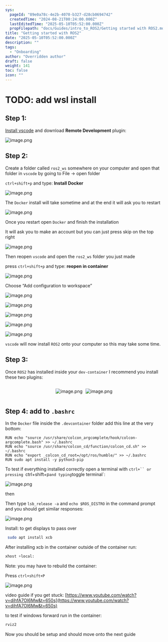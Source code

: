 ```yaml
---
sys:
  pageId: "89e0a78c-4e2b-4070-b327-d28cb0694742"
  createdTime: "2024-08-21T00:24:00.000Z"
  lastEditedTime: "2025-05-10T05:52:00.000Z"
  propFilepath: "docs/Guides/intro_to_ROS2/Getting started with ROS2.md"
title: "Getting started with ROS2"
date: "2025-05-10T05:52:00.000Z"
description: ""
tags:
  - "Onboarding"
author: "Overridden author"
draft: false
weight: 141
toc: false
icon: ""
---
```


# TODO: add wsl install

## Step 1:

[Install vscode](https://code.visualstudio.com/download) and download **Remote Development** plugin:

![image.png](https://prod-files-secure.s3.us-west-2.amazonaws.com/d518164a-d88e-44d1-a4ee-3adb3bd8bce0/efb52993-1881-4a40-b95e-6f020334f022/image.png?X-Amz-Algorithm=AWS4-HMAC-SHA256&X-Amz-Content-Sha256=UNSIGNED-PAYLOAD&X-Amz-Credential=ASIAZI2LB4662SP62SPK%2F20250702%2Fus-west-2%2Fs3%2Faws4_request&X-Amz-Date=20250702T200949Z&X-Amz-Expires=3600&X-Amz-Security-Token=IQoJb3JpZ2luX2VjEPz%2F%2F%2F%2F%2F%2F%2F%2F%2F%2FwEaCXVzLXdlc3QtMiJGMEQCID4YArV0eav8L3VrL%2F4gl7XPYarqptJX%2BF4L4oVEv%2BbpAiBh%2FoWiiyMov7k7MgK%2BRV%2BqHgGDUIqqd1sLpURiVWDiYCqIBAj1%2F%2F%2F%2F%2F%2F%2F%2F%2F%2F8BEAAaDDYzNzQyMzE4MzgwNSIMNKKhHMr%2B5WhKnYujKtwD26zkC52HoLCoLdpXKZQLfeJKIjJDNMJ5bbHocH%2FuDpBvEyUe8QxVNR%2BygK%2B5s0Bc6C1azj22KU0BPdM0fTxnDZHqV716Hj50%2BwBVWvVsrRyMAtRfa6XNmTL7Q8GAP8qO0Poioy3oVUY%2FlDg753YxN5TNhNPoB1ofO29iRFbyl%2FHmN6ZL5KNXCAP2bzjGLfcdTFiDEPuY6K2WyuYR4DvMhmzvfECMQgBkaYMwbsysWfEEJiVMGgb55%2BxjM8Kwfxwf52amiUTfHv1zMU8a%2Feu3oy4ct%2Fr%2BlXQEMUmjzLX76H7WUQw4XlrYNQOpZuVETfC0XJwNXqEUDQiz1YIcOKfFXAhR7ehtLPKWbxvYZwp%2FcMrWNwiUY%2BYlSRyCPi%2BSTxEfLb6rAGOUuBX7COTBaspjBFOSclz98TwADG%2Fvhq8dQCsvbnKswPhcDYEPLwfIs2XccI6ovSp%2Br6bTzJgQ8pBeDT0vxH8pFOeYctrVQgv7X2l%2FA%2BKxzQIFfE%2FnCEJ23%2Br%2BO0Qiy0ohkCJoNP1rOQPqh%2BzoLU9LIq5a4E1lNZnNrUmuflg6MnAoJWARXqN5N2vvAwfDHL0DPS017b5EZXifZWMRetrBLnn7dHNLGv8lphXrSOvcaXbv2yisIXww6JOWwwY6pgFIx2coE8b0pwO2%2BbGRROEyGTEmLRZk8oN9%2FNag6BhusM7reQnD%2F%2BtMPZ0e%2FL9QvxRvhvhD%2FU%2FnPZKXQiysNIGY2Y2a4SJrWMmFaOQfzBIYanAWIvK7mMRta8RVNc8DpgZuQ4122kRamMtLfVhqsgTsASbYej%2BPGDaGmoSDTR1vBTs1vB%2BO7qtw9H9mqa%2FnahTvgI1QlKIXGyW7GloUgHre7jQupTe8&X-Amz-Signature=daeee59045e3ede06b8c314ca88c15e74ef3deabd2fe68634dc25c1d24296142&X-Amz-SignedHeaders=host&x-amz-checksum-mode=ENABLED&x-id=GetObject)

## Step 2:

Create a folder called `ros2_ws` somewhere on your computer and open that folder in `vscode` by going to File → open folder 

`ctrl+shift+p` and type: **Install Docker**

![image.png](https://prod-files-secure.s3.us-west-2.amazonaws.com/d518164a-d88e-44d1-a4ee-3adb3bd8bce0/2269dc0e-1cd5-47ff-bceb-c04ad9b2eab0/image.png?X-Amz-Algorithm=AWS4-HMAC-SHA256&X-Amz-Content-Sha256=UNSIGNED-PAYLOAD&X-Amz-Credential=ASIAZI2LB4662SP62SPK%2F20250702%2Fus-west-2%2Fs3%2Faws4_request&X-Amz-Date=20250702T200949Z&X-Amz-Expires=3600&X-Amz-Security-Token=IQoJb3JpZ2luX2VjEPz%2F%2F%2F%2F%2F%2F%2F%2F%2F%2FwEaCXVzLXdlc3QtMiJGMEQCID4YArV0eav8L3VrL%2F4gl7XPYarqptJX%2BF4L4oVEv%2BbpAiBh%2FoWiiyMov7k7MgK%2BRV%2BqHgGDUIqqd1sLpURiVWDiYCqIBAj1%2F%2F%2F%2F%2F%2F%2F%2F%2F%2F8BEAAaDDYzNzQyMzE4MzgwNSIMNKKhHMr%2B5WhKnYujKtwD26zkC52HoLCoLdpXKZQLfeJKIjJDNMJ5bbHocH%2FuDpBvEyUe8QxVNR%2BygK%2B5s0Bc6C1azj22KU0BPdM0fTxnDZHqV716Hj50%2BwBVWvVsrRyMAtRfa6XNmTL7Q8GAP8qO0Poioy3oVUY%2FlDg753YxN5TNhNPoB1ofO29iRFbyl%2FHmN6ZL5KNXCAP2bzjGLfcdTFiDEPuY6K2WyuYR4DvMhmzvfECMQgBkaYMwbsysWfEEJiVMGgb55%2BxjM8Kwfxwf52amiUTfHv1zMU8a%2Feu3oy4ct%2Fr%2BlXQEMUmjzLX76H7WUQw4XlrYNQOpZuVETfC0XJwNXqEUDQiz1YIcOKfFXAhR7ehtLPKWbxvYZwp%2FcMrWNwiUY%2BYlSRyCPi%2BSTxEfLb6rAGOUuBX7COTBaspjBFOSclz98TwADG%2Fvhq8dQCsvbnKswPhcDYEPLwfIs2XccI6ovSp%2Br6bTzJgQ8pBeDT0vxH8pFOeYctrVQgv7X2l%2FA%2BKxzQIFfE%2FnCEJ23%2Br%2BO0Qiy0ohkCJoNP1rOQPqh%2BzoLU9LIq5a4E1lNZnNrUmuflg6MnAoJWARXqN5N2vvAwfDHL0DPS017b5EZXifZWMRetrBLnn7dHNLGv8lphXrSOvcaXbv2yisIXww6JOWwwY6pgFIx2coE8b0pwO2%2BbGRROEyGTEmLRZk8oN9%2FNag6BhusM7reQnD%2F%2BtMPZ0e%2FL9QvxRvhvhD%2FU%2FnPZKXQiysNIGY2Y2a4SJrWMmFaOQfzBIYanAWIvK7mMRta8RVNc8DpgZuQ4122kRamMtLfVhqsgTsASbYej%2BPGDaGmoSDTR1vBTs1vB%2BO7qtw9H9mqa%2FnahTvgI1QlKIXGyW7GloUgHre7jQupTe8&X-Amz-Signature=f19d2dbce5f4c24749ce007227574470274d845ce5c11f068137d52019bf2c8d&X-Amz-SignedHeaders=host&x-amz-checksum-mode=ENABLED&x-id=GetObject)

The `Docker` install will take sometime and at the end it will ask you to restart

![image.png](https://prod-files-secure.s3.us-west-2.amazonaws.com/d518164a-d88e-44d1-a4ee-3adb3bd8bce0/ed233f78-be33-4b1f-b89c-9c346c0e961e/image.png?X-Amz-Algorithm=AWS4-HMAC-SHA256&X-Amz-Content-Sha256=UNSIGNED-PAYLOAD&X-Amz-Credential=ASIAZI2LB4662SP62SPK%2F20250702%2Fus-west-2%2Fs3%2Faws4_request&X-Amz-Date=20250702T200949Z&X-Amz-Expires=3600&X-Amz-Security-Token=IQoJb3JpZ2luX2VjEPz%2F%2F%2F%2F%2F%2F%2F%2F%2F%2FwEaCXVzLXdlc3QtMiJGMEQCID4YArV0eav8L3VrL%2F4gl7XPYarqptJX%2BF4L4oVEv%2BbpAiBh%2FoWiiyMov7k7MgK%2BRV%2BqHgGDUIqqd1sLpURiVWDiYCqIBAj1%2F%2F%2F%2F%2F%2F%2F%2F%2F%2F8BEAAaDDYzNzQyMzE4MzgwNSIMNKKhHMr%2B5WhKnYujKtwD26zkC52HoLCoLdpXKZQLfeJKIjJDNMJ5bbHocH%2FuDpBvEyUe8QxVNR%2BygK%2B5s0Bc6C1azj22KU0BPdM0fTxnDZHqV716Hj50%2BwBVWvVsrRyMAtRfa6XNmTL7Q8GAP8qO0Poioy3oVUY%2FlDg753YxN5TNhNPoB1ofO29iRFbyl%2FHmN6ZL5KNXCAP2bzjGLfcdTFiDEPuY6K2WyuYR4DvMhmzvfECMQgBkaYMwbsysWfEEJiVMGgb55%2BxjM8Kwfxwf52amiUTfHv1zMU8a%2Feu3oy4ct%2Fr%2BlXQEMUmjzLX76H7WUQw4XlrYNQOpZuVETfC0XJwNXqEUDQiz1YIcOKfFXAhR7ehtLPKWbxvYZwp%2FcMrWNwiUY%2BYlSRyCPi%2BSTxEfLb6rAGOUuBX7COTBaspjBFOSclz98TwADG%2Fvhq8dQCsvbnKswPhcDYEPLwfIs2XccI6ovSp%2Br6bTzJgQ8pBeDT0vxH8pFOeYctrVQgv7X2l%2FA%2BKxzQIFfE%2FnCEJ23%2Br%2BO0Qiy0ohkCJoNP1rOQPqh%2BzoLU9LIq5a4E1lNZnNrUmuflg6MnAoJWARXqN5N2vvAwfDHL0DPS017b5EZXifZWMRetrBLnn7dHNLGv8lphXrSOvcaXbv2yisIXww6JOWwwY6pgFIx2coE8b0pwO2%2BbGRROEyGTEmLRZk8oN9%2FNag6BhusM7reQnD%2F%2BtMPZ0e%2FL9QvxRvhvhD%2FU%2FnPZKXQiysNIGY2Y2a4SJrWMmFaOQfzBIYanAWIvK7mMRta8RVNc8DpgZuQ4122kRamMtLfVhqsgTsASbYej%2BPGDaGmoSDTR1vBTs1vB%2BO7qtw9H9mqa%2FnahTvgI1QlKIXGyW7GloUgHre7jQupTe8&X-Amz-Signature=ed7621b22affb85d733e8f5766bb010bb72d9243d22aad985ad513f1ee6d70be&X-Amz-SignedHeaders=host&x-amz-checksum-mode=ENABLED&x-id=GetObject)

Once you restart open `Docker` and finish the installation

It will ask you to make an account but you can just press skip on the top right

![image.png](https://prod-files-secure.s3.us-west-2.amazonaws.com/d518164a-d88e-44d1-a4ee-3adb3bd8bce0/21010ad9-1659-4fd9-9f59-9932a09b2a3d/image.png?X-Amz-Algorithm=AWS4-HMAC-SHA256&X-Amz-Content-Sha256=UNSIGNED-PAYLOAD&X-Amz-Credential=ASIAZI2LB4662SP62SPK%2F20250702%2Fus-west-2%2Fs3%2Faws4_request&X-Amz-Date=20250702T200949Z&X-Amz-Expires=3600&X-Amz-Security-Token=IQoJb3JpZ2luX2VjEPz%2F%2F%2F%2F%2F%2F%2F%2F%2F%2FwEaCXVzLXdlc3QtMiJGMEQCID4YArV0eav8L3VrL%2F4gl7XPYarqptJX%2BF4L4oVEv%2BbpAiBh%2FoWiiyMov7k7MgK%2BRV%2BqHgGDUIqqd1sLpURiVWDiYCqIBAj1%2F%2F%2F%2F%2F%2F%2F%2F%2F%2F8BEAAaDDYzNzQyMzE4MzgwNSIMNKKhHMr%2B5WhKnYujKtwD26zkC52HoLCoLdpXKZQLfeJKIjJDNMJ5bbHocH%2FuDpBvEyUe8QxVNR%2BygK%2B5s0Bc6C1azj22KU0BPdM0fTxnDZHqV716Hj50%2BwBVWvVsrRyMAtRfa6XNmTL7Q8GAP8qO0Poioy3oVUY%2FlDg753YxN5TNhNPoB1ofO29iRFbyl%2FHmN6ZL5KNXCAP2bzjGLfcdTFiDEPuY6K2WyuYR4DvMhmzvfECMQgBkaYMwbsysWfEEJiVMGgb55%2BxjM8Kwfxwf52amiUTfHv1zMU8a%2Feu3oy4ct%2Fr%2BlXQEMUmjzLX76H7WUQw4XlrYNQOpZuVETfC0XJwNXqEUDQiz1YIcOKfFXAhR7ehtLPKWbxvYZwp%2FcMrWNwiUY%2BYlSRyCPi%2BSTxEfLb6rAGOUuBX7COTBaspjBFOSclz98TwADG%2Fvhq8dQCsvbnKswPhcDYEPLwfIs2XccI6ovSp%2Br6bTzJgQ8pBeDT0vxH8pFOeYctrVQgv7X2l%2FA%2BKxzQIFfE%2FnCEJ23%2Br%2BO0Qiy0ohkCJoNP1rOQPqh%2BzoLU9LIq5a4E1lNZnNrUmuflg6MnAoJWARXqN5N2vvAwfDHL0DPS017b5EZXifZWMRetrBLnn7dHNLGv8lphXrSOvcaXbv2yisIXww6JOWwwY6pgFIx2coE8b0pwO2%2BbGRROEyGTEmLRZk8oN9%2FNag6BhusM7reQnD%2F%2BtMPZ0e%2FL9QvxRvhvhD%2FU%2FnPZKXQiysNIGY2Y2a4SJrWMmFaOQfzBIYanAWIvK7mMRta8RVNc8DpgZuQ4122kRamMtLfVhqsgTsASbYej%2BPGDaGmoSDTR1vBTs1vB%2BO7qtw9H9mqa%2FnahTvgI1QlKIXGyW7GloUgHre7jQupTe8&X-Amz-Signature=c2d8f082a26d2c7075db0263466b6755ad0b7310c2de3e9464b3ba2750df6cd0&X-Amz-SignedHeaders=host&x-amz-checksum-mode=ENABLED&x-id=GetObject)

Then reopen `vscode` and open the `ros2_ws` folder you just made

press `ctrl+shift+p` and type: **reopen in container**

![image.png](https://prod-files-secure.s3.us-west-2.amazonaws.com/d518164a-d88e-44d1-a4ee-3adb3bd8bce0/4e93b8c2-41ad-488c-8095-c74205196118/image.png?X-Amz-Algorithm=AWS4-HMAC-SHA256&X-Amz-Content-Sha256=UNSIGNED-PAYLOAD&X-Amz-Credential=ASIAZI2LB4662SP62SPK%2F20250702%2Fus-west-2%2Fs3%2Faws4_request&X-Amz-Date=20250702T200949Z&X-Amz-Expires=3600&X-Amz-Security-Token=IQoJb3JpZ2luX2VjEPz%2F%2F%2F%2F%2F%2F%2F%2F%2F%2FwEaCXVzLXdlc3QtMiJGMEQCID4YArV0eav8L3VrL%2F4gl7XPYarqptJX%2BF4L4oVEv%2BbpAiBh%2FoWiiyMov7k7MgK%2BRV%2BqHgGDUIqqd1sLpURiVWDiYCqIBAj1%2F%2F%2F%2F%2F%2F%2F%2F%2F%2F8BEAAaDDYzNzQyMzE4MzgwNSIMNKKhHMr%2B5WhKnYujKtwD26zkC52HoLCoLdpXKZQLfeJKIjJDNMJ5bbHocH%2FuDpBvEyUe8QxVNR%2BygK%2B5s0Bc6C1azj22KU0BPdM0fTxnDZHqV716Hj50%2BwBVWvVsrRyMAtRfa6XNmTL7Q8GAP8qO0Poioy3oVUY%2FlDg753YxN5TNhNPoB1ofO29iRFbyl%2FHmN6ZL5KNXCAP2bzjGLfcdTFiDEPuY6K2WyuYR4DvMhmzvfECMQgBkaYMwbsysWfEEJiVMGgb55%2BxjM8Kwfxwf52amiUTfHv1zMU8a%2Feu3oy4ct%2Fr%2BlXQEMUmjzLX76H7WUQw4XlrYNQOpZuVETfC0XJwNXqEUDQiz1YIcOKfFXAhR7ehtLPKWbxvYZwp%2FcMrWNwiUY%2BYlSRyCPi%2BSTxEfLb6rAGOUuBX7COTBaspjBFOSclz98TwADG%2Fvhq8dQCsvbnKswPhcDYEPLwfIs2XccI6ovSp%2Br6bTzJgQ8pBeDT0vxH8pFOeYctrVQgv7X2l%2FA%2BKxzQIFfE%2FnCEJ23%2Br%2BO0Qiy0ohkCJoNP1rOQPqh%2BzoLU9LIq5a4E1lNZnNrUmuflg6MnAoJWARXqN5N2vvAwfDHL0DPS017b5EZXifZWMRetrBLnn7dHNLGv8lphXrSOvcaXbv2yisIXww6JOWwwY6pgFIx2coE8b0pwO2%2BbGRROEyGTEmLRZk8oN9%2FNag6BhusM7reQnD%2F%2BtMPZ0e%2FL9QvxRvhvhD%2FU%2FnPZKXQiysNIGY2Y2a4SJrWMmFaOQfzBIYanAWIvK7mMRta8RVNc8DpgZuQ4122kRamMtLfVhqsgTsASbYej%2BPGDaGmoSDTR1vBTs1vB%2BO7qtw9H9mqa%2FnahTvgI1QlKIXGyW7GloUgHre7jQupTe8&X-Amz-Signature=05203409a540372c26c89828b33cbb2af3c2c38f1a2184fa64cd15889132f2f8&X-Amz-SignedHeaders=host&x-amz-checksum-mode=ENABLED&x-id=GetObject)

Choose “Add configuration to workspace”

![image.png](https://prod-files-secure.s3.us-west-2.amazonaws.com/d518164a-d88e-44d1-a4ee-3adb3bd8bce0/9560b282-5060-4989-ba37-97e7b2c22476/image.png?X-Amz-Algorithm=AWS4-HMAC-SHA256&X-Amz-Content-Sha256=UNSIGNED-PAYLOAD&X-Amz-Credential=ASIAZI2LB4662SP62SPK%2F20250702%2Fus-west-2%2Fs3%2Faws4_request&X-Amz-Date=20250702T200949Z&X-Amz-Expires=3600&X-Amz-Security-Token=IQoJb3JpZ2luX2VjEPz%2F%2F%2F%2F%2F%2F%2F%2F%2F%2FwEaCXVzLXdlc3QtMiJGMEQCID4YArV0eav8L3VrL%2F4gl7XPYarqptJX%2BF4L4oVEv%2BbpAiBh%2FoWiiyMov7k7MgK%2BRV%2BqHgGDUIqqd1sLpURiVWDiYCqIBAj1%2F%2F%2F%2F%2F%2F%2F%2F%2F%2F8BEAAaDDYzNzQyMzE4MzgwNSIMNKKhHMr%2B5WhKnYujKtwD26zkC52HoLCoLdpXKZQLfeJKIjJDNMJ5bbHocH%2FuDpBvEyUe8QxVNR%2BygK%2B5s0Bc6C1azj22KU0BPdM0fTxnDZHqV716Hj50%2BwBVWvVsrRyMAtRfa6XNmTL7Q8GAP8qO0Poioy3oVUY%2FlDg753YxN5TNhNPoB1ofO29iRFbyl%2FHmN6ZL5KNXCAP2bzjGLfcdTFiDEPuY6K2WyuYR4DvMhmzvfECMQgBkaYMwbsysWfEEJiVMGgb55%2BxjM8Kwfxwf52amiUTfHv1zMU8a%2Feu3oy4ct%2Fr%2BlXQEMUmjzLX76H7WUQw4XlrYNQOpZuVETfC0XJwNXqEUDQiz1YIcOKfFXAhR7ehtLPKWbxvYZwp%2FcMrWNwiUY%2BYlSRyCPi%2BSTxEfLb6rAGOUuBX7COTBaspjBFOSclz98TwADG%2Fvhq8dQCsvbnKswPhcDYEPLwfIs2XccI6ovSp%2Br6bTzJgQ8pBeDT0vxH8pFOeYctrVQgv7X2l%2FA%2BKxzQIFfE%2FnCEJ23%2Br%2BO0Qiy0ohkCJoNP1rOQPqh%2BzoLU9LIq5a4E1lNZnNrUmuflg6MnAoJWARXqN5N2vvAwfDHL0DPS017b5EZXifZWMRetrBLnn7dHNLGv8lphXrSOvcaXbv2yisIXww6JOWwwY6pgFIx2coE8b0pwO2%2BbGRROEyGTEmLRZk8oN9%2FNag6BhusM7reQnD%2F%2BtMPZ0e%2FL9QvxRvhvhD%2FU%2FnPZKXQiysNIGY2Y2a4SJrWMmFaOQfzBIYanAWIvK7mMRta8RVNc8DpgZuQ4122kRamMtLfVhqsgTsASbYej%2BPGDaGmoSDTR1vBTs1vB%2BO7qtw9H9mqa%2FnahTvgI1QlKIXGyW7GloUgHre7jQupTe8&X-Amz-Signature=c1c94cd8b85420df85da935dd5c5b0b901271b4061e4dc72c72f0ca201471468&X-Amz-SignedHeaders=host&x-amz-checksum-mode=ENABLED&x-id=GetObject)

![image.png](https://prod-files-secure.s3.us-west-2.amazonaws.com/d518164a-d88e-44d1-a4ee-3adb3bd8bce0/2ee63f81-886b-48e8-a553-dc6e5eac99e4/image.png?X-Amz-Algorithm=AWS4-HMAC-SHA256&X-Amz-Content-Sha256=UNSIGNED-PAYLOAD&X-Amz-Credential=ASIAZI2LB4662SP62SPK%2F20250702%2Fus-west-2%2Fs3%2Faws4_request&X-Amz-Date=20250702T200949Z&X-Amz-Expires=3600&X-Amz-Security-Token=IQoJb3JpZ2luX2VjEPz%2F%2F%2F%2F%2F%2F%2F%2F%2F%2FwEaCXVzLXdlc3QtMiJGMEQCID4YArV0eav8L3VrL%2F4gl7XPYarqptJX%2BF4L4oVEv%2BbpAiBh%2FoWiiyMov7k7MgK%2BRV%2BqHgGDUIqqd1sLpURiVWDiYCqIBAj1%2F%2F%2F%2F%2F%2F%2F%2F%2F%2F8BEAAaDDYzNzQyMzE4MzgwNSIMNKKhHMr%2B5WhKnYujKtwD26zkC52HoLCoLdpXKZQLfeJKIjJDNMJ5bbHocH%2FuDpBvEyUe8QxVNR%2BygK%2B5s0Bc6C1azj22KU0BPdM0fTxnDZHqV716Hj50%2BwBVWvVsrRyMAtRfa6XNmTL7Q8GAP8qO0Poioy3oVUY%2FlDg753YxN5TNhNPoB1ofO29iRFbyl%2FHmN6ZL5KNXCAP2bzjGLfcdTFiDEPuY6K2WyuYR4DvMhmzvfECMQgBkaYMwbsysWfEEJiVMGgb55%2BxjM8Kwfxwf52amiUTfHv1zMU8a%2Feu3oy4ct%2Fr%2BlXQEMUmjzLX76H7WUQw4XlrYNQOpZuVETfC0XJwNXqEUDQiz1YIcOKfFXAhR7ehtLPKWbxvYZwp%2FcMrWNwiUY%2BYlSRyCPi%2BSTxEfLb6rAGOUuBX7COTBaspjBFOSclz98TwADG%2Fvhq8dQCsvbnKswPhcDYEPLwfIs2XccI6ovSp%2Br6bTzJgQ8pBeDT0vxH8pFOeYctrVQgv7X2l%2FA%2BKxzQIFfE%2FnCEJ23%2Br%2BO0Qiy0ohkCJoNP1rOQPqh%2BzoLU9LIq5a4E1lNZnNrUmuflg6MnAoJWARXqN5N2vvAwfDHL0DPS017b5EZXifZWMRetrBLnn7dHNLGv8lphXrSOvcaXbv2yisIXww6JOWwwY6pgFIx2coE8b0pwO2%2BbGRROEyGTEmLRZk8oN9%2FNag6BhusM7reQnD%2F%2BtMPZ0e%2FL9QvxRvhvhD%2FU%2FnPZKXQiysNIGY2Y2a4SJrWMmFaOQfzBIYanAWIvK7mMRta8RVNc8DpgZuQ4122kRamMtLfVhqsgTsASbYej%2BPGDaGmoSDTR1vBTs1vB%2BO7qtw9H9mqa%2FnahTvgI1QlKIXGyW7GloUgHre7jQupTe8&X-Amz-Signature=111cc9e3759f38c4247bc2d9f7ad5cfa25496b46a05e42657eb8d0e516967053&X-Amz-SignedHeaders=host&x-amz-checksum-mode=ENABLED&x-id=GetObject)

![image.png](https://prod-files-secure.s3.us-west-2.amazonaws.com/d518164a-d88e-44d1-a4ee-3adb3bd8bce0/ae1580b2-b048-407e-aed9-b584224a7a04/image.png?X-Amz-Algorithm=AWS4-HMAC-SHA256&X-Amz-Content-Sha256=UNSIGNED-PAYLOAD&X-Amz-Credential=ASIAZI2LB4662SP62SPK%2F20250702%2Fus-west-2%2Fs3%2Faws4_request&X-Amz-Date=20250702T200949Z&X-Amz-Expires=3600&X-Amz-Security-Token=IQoJb3JpZ2luX2VjEPz%2F%2F%2F%2F%2F%2F%2F%2F%2F%2FwEaCXVzLXdlc3QtMiJGMEQCID4YArV0eav8L3VrL%2F4gl7XPYarqptJX%2BF4L4oVEv%2BbpAiBh%2FoWiiyMov7k7MgK%2BRV%2BqHgGDUIqqd1sLpURiVWDiYCqIBAj1%2F%2F%2F%2F%2F%2F%2F%2F%2F%2F8BEAAaDDYzNzQyMzE4MzgwNSIMNKKhHMr%2B5WhKnYujKtwD26zkC52HoLCoLdpXKZQLfeJKIjJDNMJ5bbHocH%2FuDpBvEyUe8QxVNR%2BygK%2B5s0Bc6C1azj22KU0BPdM0fTxnDZHqV716Hj50%2BwBVWvVsrRyMAtRfa6XNmTL7Q8GAP8qO0Poioy3oVUY%2FlDg753YxN5TNhNPoB1ofO29iRFbyl%2FHmN6ZL5KNXCAP2bzjGLfcdTFiDEPuY6K2WyuYR4DvMhmzvfECMQgBkaYMwbsysWfEEJiVMGgb55%2BxjM8Kwfxwf52amiUTfHv1zMU8a%2Feu3oy4ct%2Fr%2BlXQEMUmjzLX76H7WUQw4XlrYNQOpZuVETfC0XJwNXqEUDQiz1YIcOKfFXAhR7ehtLPKWbxvYZwp%2FcMrWNwiUY%2BYlSRyCPi%2BSTxEfLb6rAGOUuBX7COTBaspjBFOSclz98TwADG%2Fvhq8dQCsvbnKswPhcDYEPLwfIs2XccI6ovSp%2Br6bTzJgQ8pBeDT0vxH8pFOeYctrVQgv7X2l%2FA%2BKxzQIFfE%2FnCEJ23%2Br%2BO0Qiy0ohkCJoNP1rOQPqh%2BzoLU9LIq5a4E1lNZnNrUmuflg6MnAoJWARXqN5N2vvAwfDHL0DPS017b5EZXifZWMRetrBLnn7dHNLGv8lphXrSOvcaXbv2yisIXww6JOWwwY6pgFIx2coE8b0pwO2%2BbGRROEyGTEmLRZk8oN9%2FNag6BhusM7reQnD%2F%2BtMPZ0e%2FL9QvxRvhvhD%2FU%2FnPZKXQiysNIGY2Y2a4SJrWMmFaOQfzBIYanAWIvK7mMRta8RVNc8DpgZuQ4122kRamMtLfVhqsgTsASbYej%2BPGDaGmoSDTR1vBTs1vB%2BO7qtw9H9mqa%2FnahTvgI1QlKIXGyW7GloUgHre7jQupTe8&X-Amz-Signature=7cbf1fb2518a621baa4e1d7405d1bc4e8c15c54d4e70c62979f8efb65725bf7a&X-Amz-SignedHeaders=host&x-amz-checksum-mode=ENABLED&x-id=GetObject)

![image.png](https://prod-files-secure.s3.us-west-2.amazonaws.com/d518164a-d88e-44d1-a4ee-3adb3bd8bce0/53255b28-f75e-430f-b9e3-c0ac8577e42b/image.png?X-Amz-Algorithm=AWS4-HMAC-SHA256&X-Amz-Content-Sha256=UNSIGNED-PAYLOAD&X-Amz-Credential=ASIAZI2LB4662SP62SPK%2F20250702%2Fus-west-2%2Fs3%2Faws4_request&X-Amz-Date=20250702T200949Z&X-Amz-Expires=3600&X-Amz-Security-Token=IQoJb3JpZ2luX2VjEPz%2F%2F%2F%2F%2F%2F%2F%2F%2F%2FwEaCXVzLXdlc3QtMiJGMEQCID4YArV0eav8L3VrL%2F4gl7XPYarqptJX%2BF4L4oVEv%2BbpAiBh%2FoWiiyMov7k7MgK%2BRV%2BqHgGDUIqqd1sLpURiVWDiYCqIBAj1%2F%2F%2F%2F%2F%2F%2F%2F%2F%2F8BEAAaDDYzNzQyMzE4MzgwNSIMNKKhHMr%2B5WhKnYujKtwD26zkC52HoLCoLdpXKZQLfeJKIjJDNMJ5bbHocH%2FuDpBvEyUe8QxVNR%2BygK%2B5s0Bc6C1azj22KU0BPdM0fTxnDZHqV716Hj50%2BwBVWvVsrRyMAtRfa6XNmTL7Q8GAP8qO0Poioy3oVUY%2FlDg753YxN5TNhNPoB1ofO29iRFbyl%2FHmN6ZL5KNXCAP2bzjGLfcdTFiDEPuY6K2WyuYR4DvMhmzvfECMQgBkaYMwbsysWfEEJiVMGgb55%2BxjM8Kwfxwf52amiUTfHv1zMU8a%2Feu3oy4ct%2Fr%2BlXQEMUmjzLX76H7WUQw4XlrYNQOpZuVETfC0XJwNXqEUDQiz1YIcOKfFXAhR7ehtLPKWbxvYZwp%2FcMrWNwiUY%2BYlSRyCPi%2BSTxEfLb6rAGOUuBX7COTBaspjBFOSclz98TwADG%2Fvhq8dQCsvbnKswPhcDYEPLwfIs2XccI6ovSp%2Br6bTzJgQ8pBeDT0vxH8pFOeYctrVQgv7X2l%2FA%2BKxzQIFfE%2FnCEJ23%2Br%2BO0Qiy0ohkCJoNP1rOQPqh%2BzoLU9LIq5a4E1lNZnNrUmuflg6MnAoJWARXqN5N2vvAwfDHL0DPS017b5EZXifZWMRetrBLnn7dHNLGv8lphXrSOvcaXbv2yisIXww6JOWwwY6pgFIx2coE8b0pwO2%2BbGRROEyGTEmLRZk8oN9%2FNag6BhusM7reQnD%2F%2BtMPZ0e%2FL9QvxRvhvhD%2FU%2FnPZKXQiysNIGY2Y2a4SJrWMmFaOQfzBIYanAWIvK7mMRta8RVNc8DpgZuQ4122kRamMtLfVhqsgTsASbYej%2BPGDaGmoSDTR1vBTs1vB%2BO7qtw9H9mqa%2FnahTvgI1QlKIXGyW7GloUgHre7jQupTe8&X-Amz-Signature=85035b61db37add4aedac0c672163b844e73beab03453537868618d51433c38e&X-Amz-SignedHeaders=host&x-amz-checksum-mode=ENABLED&x-id=GetObject)

![image.png](https://prod-files-secure.s3.us-west-2.amazonaws.com/d518164a-d88e-44d1-a4ee-3adb3bd8bce0/7c562767-5af9-4ffb-97d1-327bcdf4ee00/image.png?X-Amz-Algorithm=AWS4-HMAC-SHA256&X-Amz-Content-Sha256=UNSIGNED-PAYLOAD&X-Amz-Credential=ASIAZI2LB4662SP62SPK%2F20250702%2Fus-west-2%2Fs3%2Faws4_request&X-Amz-Date=20250702T200949Z&X-Amz-Expires=3600&X-Amz-Security-Token=IQoJb3JpZ2luX2VjEPz%2F%2F%2F%2F%2F%2F%2F%2F%2F%2FwEaCXVzLXdlc3QtMiJGMEQCID4YArV0eav8L3VrL%2F4gl7XPYarqptJX%2BF4L4oVEv%2BbpAiBh%2FoWiiyMov7k7MgK%2BRV%2BqHgGDUIqqd1sLpURiVWDiYCqIBAj1%2F%2F%2F%2F%2F%2F%2F%2F%2F%2F8BEAAaDDYzNzQyMzE4MzgwNSIMNKKhHMr%2B5WhKnYujKtwD26zkC52HoLCoLdpXKZQLfeJKIjJDNMJ5bbHocH%2FuDpBvEyUe8QxVNR%2BygK%2B5s0Bc6C1azj22KU0BPdM0fTxnDZHqV716Hj50%2BwBVWvVsrRyMAtRfa6XNmTL7Q8GAP8qO0Poioy3oVUY%2FlDg753YxN5TNhNPoB1ofO29iRFbyl%2FHmN6ZL5KNXCAP2bzjGLfcdTFiDEPuY6K2WyuYR4DvMhmzvfECMQgBkaYMwbsysWfEEJiVMGgb55%2BxjM8Kwfxwf52amiUTfHv1zMU8a%2Feu3oy4ct%2Fr%2BlXQEMUmjzLX76H7WUQw4XlrYNQOpZuVETfC0XJwNXqEUDQiz1YIcOKfFXAhR7ehtLPKWbxvYZwp%2FcMrWNwiUY%2BYlSRyCPi%2BSTxEfLb6rAGOUuBX7COTBaspjBFOSclz98TwADG%2Fvhq8dQCsvbnKswPhcDYEPLwfIs2XccI6ovSp%2Br6bTzJgQ8pBeDT0vxH8pFOeYctrVQgv7X2l%2FA%2BKxzQIFfE%2FnCEJ23%2Br%2BO0Qiy0ohkCJoNP1rOQPqh%2BzoLU9LIq5a4E1lNZnNrUmuflg6MnAoJWARXqN5N2vvAwfDHL0DPS017b5EZXifZWMRetrBLnn7dHNLGv8lphXrSOvcaXbv2yisIXww6JOWwwY6pgFIx2coE8b0pwO2%2BbGRROEyGTEmLRZk8oN9%2FNag6BhusM7reQnD%2F%2BtMPZ0e%2FL9QvxRvhvhD%2FU%2FnPZKXQiysNIGY2Y2a4SJrWMmFaOQfzBIYanAWIvK7mMRta8RVNc8DpgZuQ4122kRamMtLfVhqsgTsASbYej%2BPGDaGmoSDTR1vBTs1vB%2BO7qtw9H9mqa%2FnahTvgI1QlKIXGyW7GloUgHre7jQupTe8&X-Amz-Signature=7ad8ac55bde6918e70785490ebd94a4e1b3c0890488e86b8487def4ab09a633d&X-Amz-SignedHeaders=host&x-amz-checksum-mode=ENABLED&x-id=GetObject)

`vscode` will now install `ROS2` onto your computer so this may take some time.

## Step 3:

Once `ROS2` has installed inside your `dev-container` I recommend you install these two plugins:

<div style="display: flex;flex-direction: row; column-gap:10px; max-width: 630px;justify-content: center;">
<div>

![image.png](https://prod-files-secure.s3.us-west-2.amazonaws.com/d518164a-d88e-44d1-a4ee-3adb3bd8bce0/3fc3d550-5a54-4ba1-ba6b-faa01cdb7369/image.png?X-Amz-Algorithm=AWS4-HMAC-SHA256&X-Amz-Content-Sha256=UNSIGNED-PAYLOAD&X-Amz-Credential=ASIAZI2LB466VK3Q64GM%2F20250702%2Fus-west-2%2Fs3%2Faws4_request&X-Amz-Date=20250702T200953Z&X-Amz-Expires=3600&X-Amz-Security-Token=IQoJb3JpZ2luX2VjEPz%2F%2F%2F%2F%2F%2F%2F%2F%2F%2FwEaCXVzLXdlc3QtMiJIMEYCIQCqxBAPiZHoid2HzNGrmfwH19Wche0BslY32uYPQRBqtwIhALqJnqO%2BvbNrLUW9CtBrJZmNnQexdmlETuU4Wb3eSPCuKogECPX%2F%2F%2F%2F%2F%2F%2F%2F%2F%2FwEQABoMNjM3NDIzMTgzODA1IgxqkP0hedwFfSgmqS0q3AOXFy0xCvRl2%2FHhxIXXqdrN2YxVbvZvTw5HiAN6Buy2a98UI%2B9znT2BZXAeYES9NPurzUBXemElm9WUaB%2FzJ6vKgPia6MK5WZOeOvfZ9MuOe%2FIv45qys7KRcpzE2K5f6IktpoyKxLXhGzKkCb4aB%2BZgqeeTFwPolBSKyMDyUkVVqEgQX62hfGkITpoQbwFOBhwsVwXtmC5q64cg15CtFgGBSVsCySe2Xyfv5sab0KuQ3wQFtGlo%2FIdTiPOmliR7FHwmy%2FLwzGZ1vSeFoMWIVl0Vd9vv9AfvdF9Z3jb0SElinO3Are8hDuVtWtg%2F%2BWtWYp87muUgjcB%2Fepril62K8ZPtKj1wtsv%2Fqmp%2BdJ2ymMwiWDE1M9CLqzsTN07nsop%2Fu2aPcLwrpAQ0Yz7AV117beUo%2FYJDbobP55WhzJ%2FsG8ROqmZZiUIWAJTeZYQz84w0DkS5ZSorCOyJsJvlTfpfYNuJ7Ifj15drAVFULlZiZy%2BNF0vTAAfsz1JAohQ2tk6ZxRZawLj%2FWuZAJrzkMcxOcVRB0fJQhM6p3FOIoIgMLKkKtCAQ%2F2WIrdNGixGK3jnQHuOPb8Q3XqmgKodvVUycFtyoAoDaQr64W4N9Z4wOQSyJEPmnARMlhJhLNskpezCxlJbDBjqkAfFkBvMGO19kE936dduWS87OdukXOBBHHYcg8XfUoPVo9EMklkIZiFyNlyRv1vJyX2KcUnVt9RVNg9oYWegr8GGMwf4RPmI1s4ob4ER02Mu188QUvYiUAXRsdVw9F%2FReFkPAUewqnxlGA%2Bf9ah9OyHvbNzGpztSlEEtlW573QQEjTKQHqD4egUQk0f%2BGgjQ0wRIrE4nJ0ghHNDgMkbZn17RHC%2B7b&X-Amz-Signature=981427bb36d3dfecd76cf8dc2ac508de7eda54cff2cbb2911af4f6609da4d4d0&X-Amz-SignedHeaders=host&x-amz-checksum-mode=ENABLED&x-id=GetObject)

</div>
<div>

![image.png](https://prod-files-secure.s3.us-west-2.amazonaws.com/d518164a-d88e-44d1-a4ee-3adb3bd8bce0/d994cc66-13c2-4093-a5a3-f84cf4601a82/image.png?X-Amz-Algorithm=AWS4-HMAC-SHA256&X-Amz-Content-Sha256=UNSIGNED-PAYLOAD&X-Amz-Credential=ASIAZI2LB466Z57ZTCVY%2F20250702%2Fus-west-2%2Fs3%2Faws4_request&X-Amz-Date=20250702T200957Z&X-Amz-Expires=3600&X-Amz-Security-Token=IQoJb3JpZ2luX2VjEPz%2F%2F%2F%2F%2F%2F%2F%2F%2F%2FwEaCXVzLXdlc3QtMiJGMEQCIAdvXx3zp4ErE3SpysEEw95ho%2BWRcUjUzcp5XV77hhHZAiBsz4I3r%2FenX0hJ5O45z2zyAqot6Ty2Bfo3HBcG2GJXEiqIBAj1%2F%2F%2F%2F%2F%2F%2F%2F%2F%2F8BEAAaDDYzNzQyMzE4MzgwNSIMWXedbJnSDNxPTVpWKtwDfNqWuyay9DsaAqWlAo6fWond2y9ZveTHqYuUEWKCJsR4EkDAPVA2fWUFkjN6KaxKtic3ipmiXGfHLIbeDGOyJpDwZThuGyNduczsYcNuqoHUL9E%2FB%2Budsncbn3YCb310ETPaC0PJ73fOfGERJZKqosZ6d4IMqUxVzMoa8QTAYGAFkantHrpxuwXUmUtUjdC06URLvCHnwLuAtH0qPuwWYX3u0kT1q2%2F%2Faw8iU%2Fm78OEtjxGbAtn3mqDEmsdGkmJUPRMrg%2Fw%2FxhMgO0wlQ6A5ciKKGAch%2BzcTsS1QyBLt2rCQjs%2FXaza4ogxtNdKY8ORt%2BC6L2j1TlrcA%2BsApU0AdUYBepl8g4xe%2B8XCPrrzF70oPCAMcPpLsfzuNp8t3aTqqqi08d8Y1nq4TMZzZNngDmsLmsaNj3X3q6eZF6uIUZ4Z74ia9HWLQFPchwWvYBGxncNLfEZijV1bepGH7PY3c1zhJ9QmAJyCDYWhWrUgOeydwYB5BhbKB%2B1xAJ%2FT59Tc6m48DTixCdm60twj7bTfM5hN95DBLywgTH5G%2BHeah0phHRNhRl5cbuOfx75MJFDeSV14kUOvuv%2Fe42NvHDdewsawFwCB66XjYrrRXNP4wQZirBh7fDQwCjhzXhe0wr5OWwwY6pgEwNvgF6CBc1s2LDea3U7llJ9YoZanljKEUhEQwWv54X0XCNA3HeSMYtIB4OOKa7Un0n7L6VbWCSzFYMbljuHLDg4kjOVo%2BXufFYGe25gLbWvf%2Blpwr8FkYid5UngpshdVUpuuoBaCdUsHjqiNWBna5Y3oL53cuVNM0huX1OiMpqF1%2FtQtTN5FQmXlDQkIjVa2Pw0fkuxEd5FJsPwovSqvu6Ir%2BNp0K&X-Amz-Signature=9e6ef2a60e1531ebc0d80c36277fae8eae39cc9272af36260126b6c1d6c4e9c4&X-Amz-SignedHeaders=host&x-amz-checksum-mode=ENABLED&x-id=GetObject)

</div>
</div>

## Step 4: add to `.bashrc`

In the `Docker` file inside the `.devcontainer` folder add this line at the very bottom: 

```docker
RUN echo "source /usr/share/colcon_argcomplete/hook/colcon-argcomplete.bash" >> ~/.bashrc
RUN echo "source /usr/share/colcon_cd/function/colcon_cd.sh" >> ~/.bashrc
RUN echo "export _colcon_cd_root=/opt/ros/humble/" >> ~/.bashrc
RUN sudo apt install -y python3-pip 
```

To test if everything installed correctly open a terminal with `ctrl+`` or pressing `ctrl+shift+p` and typing `toggle terminal`:

![image.png](https://prod-files-secure.s3.us-west-2.amazonaws.com/d518164a-d88e-44d1-a4ee-3adb3bd8bce0/6a4943d8-b04e-4c02-9a58-775f3384d1a5/image.png?X-Amz-Algorithm=AWS4-HMAC-SHA256&X-Amz-Content-Sha256=UNSIGNED-PAYLOAD&X-Amz-Credential=ASIAZI2LB4662SP62SPK%2F20250702%2Fus-west-2%2Fs3%2Faws4_request&X-Amz-Date=20250702T200949Z&X-Amz-Expires=3600&X-Amz-Security-Token=IQoJb3JpZ2luX2VjEPz%2F%2F%2F%2F%2F%2F%2F%2F%2F%2FwEaCXVzLXdlc3QtMiJGMEQCID4YArV0eav8L3VrL%2F4gl7XPYarqptJX%2BF4L4oVEv%2BbpAiBh%2FoWiiyMov7k7MgK%2BRV%2BqHgGDUIqqd1sLpURiVWDiYCqIBAj1%2F%2F%2F%2F%2F%2F%2F%2F%2F%2F8BEAAaDDYzNzQyMzE4MzgwNSIMNKKhHMr%2B5WhKnYujKtwD26zkC52HoLCoLdpXKZQLfeJKIjJDNMJ5bbHocH%2FuDpBvEyUe8QxVNR%2BygK%2B5s0Bc6C1azj22KU0BPdM0fTxnDZHqV716Hj50%2BwBVWvVsrRyMAtRfa6XNmTL7Q8GAP8qO0Poioy3oVUY%2FlDg753YxN5TNhNPoB1ofO29iRFbyl%2FHmN6ZL5KNXCAP2bzjGLfcdTFiDEPuY6K2WyuYR4DvMhmzvfECMQgBkaYMwbsysWfEEJiVMGgb55%2BxjM8Kwfxwf52amiUTfHv1zMU8a%2Feu3oy4ct%2Fr%2BlXQEMUmjzLX76H7WUQw4XlrYNQOpZuVETfC0XJwNXqEUDQiz1YIcOKfFXAhR7ehtLPKWbxvYZwp%2FcMrWNwiUY%2BYlSRyCPi%2BSTxEfLb6rAGOUuBX7COTBaspjBFOSclz98TwADG%2Fvhq8dQCsvbnKswPhcDYEPLwfIs2XccI6ovSp%2Br6bTzJgQ8pBeDT0vxH8pFOeYctrVQgv7X2l%2FA%2BKxzQIFfE%2FnCEJ23%2Br%2BO0Qiy0ohkCJoNP1rOQPqh%2BzoLU9LIq5a4E1lNZnNrUmuflg6MnAoJWARXqN5N2vvAwfDHL0DPS017b5EZXifZWMRetrBLnn7dHNLGv8lphXrSOvcaXbv2yisIXww6JOWwwY6pgFIx2coE8b0pwO2%2BbGRROEyGTEmLRZk8oN9%2FNag6BhusM7reQnD%2F%2BtMPZ0e%2FL9QvxRvhvhD%2FU%2FnPZKXQiysNIGY2Y2a4SJrWMmFaOQfzBIYanAWIvK7mMRta8RVNc8DpgZuQ4122kRamMtLfVhqsgTsASbYej%2BPGDaGmoSDTR1vBTs1vB%2BO7qtw9H9mqa%2FnahTvgI1QlKIXGyW7GloUgHre7jQupTe8&X-Amz-Signature=b59fda31565e22cd63583328e95fcccefc95686718533347c51fef6d021b7dbb&X-Amz-SignedHeaders=host&x-amz-checksum-mode=ENABLED&x-id=GetObject)

then 

Then type `lsb_release -a` and `echo $ROS_DISTRO` in the command prompt and you should get similar responses:

![image.png](https://prod-files-secure.s3.us-west-2.amazonaws.com/d518164a-d88e-44d1-a4ee-3adb3bd8bce0/3e635dec-a805-4e85-8b9e-d000e5b71a4e/image.png?X-Amz-Algorithm=AWS4-HMAC-SHA256&X-Amz-Content-Sha256=UNSIGNED-PAYLOAD&X-Amz-Credential=ASIAZI2LB4662SP62SPK%2F20250702%2Fus-west-2%2Fs3%2Faws4_request&X-Amz-Date=20250702T200949Z&X-Amz-Expires=3600&X-Amz-Security-Token=IQoJb3JpZ2luX2VjEPz%2F%2F%2F%2F%2F%2F%2F%2F%2F%2FwEaCXVzLXdlc3QtMiJGMEQCID4YArV0eav8L3VrL%2F4gl7XPYarqptJX%2BF4L4oVEv%2BbpAiBh%2FoWiiyMov7k7MgK%2BRV%2BqHgGDUIqqd1sLpURiVWDiYCqIBAj1%2F%2F%2F%2F%2F%2F%2F%2F%2F%2F8BEAAaDDYzNzQyMzE4MzgwNSIMNKKhHMr%2B5WhKnYujKtwD26zkC52HoLCoLdpXKZQLfeJKIjJDNMJ5bbHocH%2FuDpBvEyUe8QxVNR%2BygK%2B5s0Bc6C1azj22KU0BPdM0fTxnDZHqV716Hj50%2BwBVWvVsrRyMAtRfa6XNmTL7Q8GAP8qO0Poioy3oVUY%2FlDg753YxN5TNhNPoB1ofO29iRFbyl%2FHmN6ZL5KNXCAP2bzjGLfcdTFiDEPuY6K2WyuYR4DvMhmzvfECMQgBkaYMwbsysWfEEJiVMGgb55%2BxjM8Kwfxwf52amiUTfHv1zMU8a%2Feu3oy4ct%2Fr%2BlXQEMUmjzLX76H7WUQw4XlrYNQOpZuVETfC0XJwNXqEUDQiz1YIcOKfFXAhR7ehtLPKWbxvYZwp%2FcMrWNwiUY%2BYlSRyCPi%2BSTxEfLb6rAGOUuBX7COTBaspjBFOSclz98TwADG%2Fvhq8dQCsvbnKswPhcDYEPLwfIs2XccI6ovSp%2Br6bTzJgQ8pBeDT0vxH8pFOeYctrVQgv7X2l%2FA%2BKxzQIFfE%2FnCEJ23%2Br%2BO0Qiy0ohkCJoNP1rOQPqh%2BzoLU9LIq5a4E1lNZnNrUmuflg6MnAoJWARXqN5N2vvAwfDHL0DPS017b5EZXifZWMRetrBLnn7dHNLGv8lphXrSOvcaXbv2yisIXww6JOWwwY6pgFIx2coE8b0pwO2%2BbGRROEyGTEmLRZk8oN9%2FNag6BhusM7reQnD%2F%2BtMPZ0e%2FL9QvxRvhvhD%2FU%2FnPZKXQiysNIGY2Y2a4SJrWMmFaOQfzBIYanAWIvK7mMRta8RVNc8DpgZuQ4122kRamMtLfVhqsgTsASbYej%2BPGDaGmoSDTR1vBTs1vB%2BO7qtw9H9mqa%2FnahTvgI1QlKIXGyW7GloUgHre7jQupTe8&X-Amz-Signature=8be4a17642655ebd4add14d02ae99a915167d7e5c0ccb86d30e1bbcee575d15e&X-Amz-SignedHeaders=host&x-amz-checksum-mode=ENABLED&x-id=GetObject)

Install:  to get displays to pass over

```bash
 sudo apt install xcb
```

After installing xcb in the container outside of the container run:

```python
xhost +local:
```

Note: you may have to rebuild the container:

Press `ctrl+shift+P`

![image.png](https://prod-files-secure.s3.us-west-2.amazonaws.com/d518164a-d88e-44d1-a4ee-3adb3bd8bce0/6c2be660-2618-4c38-9c26-53554f7a0b7b/image.png?X-Amz-Algorithm=AWS4-HMAC-SHA256&X-Amz-Content-Sha256=UNSIGNED-PAYLOAD&X-Amz-Credential=ASIAZI2LB4662SP62SPK%2F20250702%2Fus-west-2%2Fs3%2Faws4_request&X-Amz-Date=20250702T200949Z&X-Amz-Expires=3600&X-Amz-Security-Token=IQoJb3JpZ2luX2VjEPz%2F%2F%2F%2F%2F%2F%2F%2F%2F%2FwEaCXVzLXdlc3QtMiJGMEQCID4YArV0eav8L3VrL%2F4gl7XPYarqptJX%2BF4L4oVEv%2BbpAiBh%2FoWiiyMov7k7MgK%2BRV%2BqHgGDUIqqd1sLpURiVWDiYCqIBAj1%2F%2F%2F%2F%2F%2F%2F%2F%2F%2F8BEAAaDDYzNzQyMzE4MzgwNSIMNKKhHMr%2B5WhKnYujKtwD26zkC52HoLCoLdpXKZQLfeJKIjJDNMJ5bbHocH%2FuDpBvEyUe8QxVNR%2BygK%2B5s0Bc6C1azj22KU0BPdM0fTxnDZHqV716Hj50%2BwBVWvVsrRyMAtRfa6XNmTL7Q8GAP8qO0Poioy3oVUY%2FlDg753YxN5TNhNPoB1ofO29iRFbyl%2FHmN6ZL5KNXCAP2bzjGLfcdTFiDEPuY6K2WyuYR4DvMhmzvfECMQgBkaYMwbsysWfEEJiVMGgb55%2BxjM8Kwfxwf52amiUTfHv1zMU8a%2Feu3oy4ct%2Fr%2BlXQEMUmjzLX76H7WUQw4XlrYNQOpZuVETfC0XJwNXqEUDQiz1YIcOKfFXAhR7ehtLPKWbxvYZwp%2FcMrWNwiUY%2BYlSRyCPi%2BSTxEfLb6rAGOUuBX7COTBaspjBFOSclz98TwADG%2Fvhq8dQCsvbnKswPhcDYEPLwfIs2XccI6ovSp%2Br6bTzJgQ8pBeDT0vxH8pFOeYctrVQgv7X2l%2FA%2BKxzQIFfE%2FnCEJ23%2Br%2BO0Qiy0ohkCJoNP1rOQPqh%2BzoLU9LIq5a4E1lNZnNrUmuflg6MnAoJWARXqN5N2vvAwfDHL0DPS017b5EZXifZWMRetrBLnn7dHNLGv8lphXrSOvcaXbv2yisIXww6JOWwwY6pgFIx2coE8b0pwO2%2BbGRROEyGTEmLRZk8oN9%2FNag6BhusM7reQnD%2F%2BtMPZ0e%2FL9QvxRvhvhD%2FU%2FnPZKXQiysNIGY2Y2a4SJrWMmFaOQfzBIYanAWIvK7mMRta8RVNc8DpgZuQ4122kRamMtLfVhqsgTsASbYej%2BPGDaGmoSDTR1vBTs1vB%2BO7qtw9H9mqa%2FnahTvgI1QlKIXGyW7GloUgHre7jQupTe8&X-Amz-Signature=62273c042e68da60129a23a85f386e1800a6741ddeee3cc7c423cc9f5d62e549&X-Amz-SignedHeaders=host&x-amz-checksum-mode=ENABLED&x-id=GetObject)

video guide if you get stuck: [https://www.youtube.com/watch?v=dihfA7Ol6Mw&t=650s](https://www.youtube.com/watch?v=dihfA7Ol6Mw&t=650s)

to test if windows forward run in the container:

```bash
rviz2
```

Now you should be setup and should move onto the next guide 
